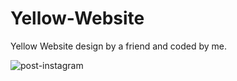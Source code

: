 # Yellow-Website
Yellow Website design by a friend and coded by me.


![post-instagram](https://user-images.githubusercontent.com/25433474/63652961-263d6100-c73d-11e9-8081-a814c6ba2b3d.jpg)
